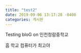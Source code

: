 ```yaml
---
title: "test2"
date: 2019-09-06 13:17:28 -0400
categories: 게시판
---
```

Testing bloG on 인천청람중학교

흠 학교 컴퓨터가 최고야
